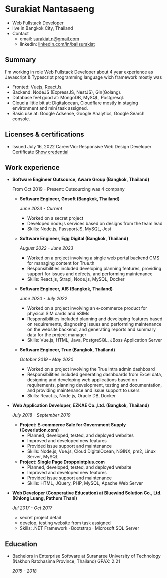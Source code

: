 # Surakiat Nantasaeng
- Web Fullstack Developer
- live in Bangkok City, Thailand
- Contact
  - email: [surakiat.n@gmail.com](mailto:surakiat.n@gmail.com)
  - linkedin: [linkedin.com/in/ballsurakiat](https://www.linkedin.com/in/ballsurakiat)

## Summary
I'm working in role Web Fullstack Developer about 4 year experience as Javascript & Typescript programming language wich framework mostly was 
- Fronted: Vuejs, ReactJs.
- Backend: NodeJS (ExpressJS, NestJS), Gin(Golang).
- Database feel good at: MongoDB, MySQL, Postgresql.
- Cloud a little bit at: Digitalocean, Cloudflare mostly in staging environment and mini task assigned.
- Basic use at: Google Adsense, Google Analytics, Google Search console.

## Licenses & certifications
- Issued July 16, 2022 CareerVio: Responsive Web Design Developer Certificate [Show credential](https://learn.careervio.com/certification/fcc7725b852-2049-40d9-a43b-dc4585de2639/responsive-web-design)

## Work experience
- **Software Engineer Outsource, Aware Group (Bangkok, Thailand)**

  From Oct 2019 - Present: Outsourcing was 4 company
  
  - **Software Engineer, Gosoft (Bangkok, Thailand)**
    
    *June 2023 - Current*

    - Worked on a secret project
    - Developed node.js services based on designs from the team lead
    - Skills: Node.js, PassportJS, MySQL, Jest


  - **Software Engineer, Egg Digital (Bangkok, Thailand)**
    
    *August 2022 - June 2023*

    - Worked on a project involving a single web portal backend CMS for managing content for True.th
    - Responsibilities included developing planning features, providing support for issues and defects, and performing maintenance
    - Skills: React.js, Strapi, Node.js, MySQL, Docker


  - **Software Engineer, AIS (Bangkok, Thailand)**
    
    *June 2020 - July 2022*

    - Worked on a project involving an e-commerce product for physical SIM cards and eSIMs
    - Responsibilities included planning and developing features based on requirements, diagnosing issues and performing maintenance on the website backend, and generating reports and summary data for the project manager
    - Skills: Vue.js, HTML, Java, PostgreSQL, JBoss Application Server

  - **Software Engineer, True (Bangkok, Thailand)**
    
    *October 2019 - May 2020*

    - Worked on a project involving the True Intra admin dashboard
    - Responsibilities included generating dashboards from Excel data, designing and developing web applications based on requirements, planning development, testing and documentation, and providing maintenance and issue support to users
    - Skills: React.js, Node.js, Oracle DB, Docker

- **Web Application Developer, EZKAE Co.,Ltd. (Bangkok, Thailand)**
  
  *July 2018 - September 2019*

  - **Project: E-commerce Sale for Government Supply (Goverlution.com)**
      - Planned, developed, tested, and deployed websites
      - Improved and developed new features
      - Provided issue support and maintenance
      - Skills: Node.js, Vue.js, Cloud DigitalOcean, NGINX, pm2, Linux Server, MySQL
  - **Project: Single Page Droppointplus.com**
      - Planned, developed, tested, and deployed website
      - Improved and developed new features
      - Provided issue support and maintenance
      - Skills: HTML, JQuery, PHP, MySQL, Apache Web Server

- **Web Developer (Cooperative Education) at Bluewind Solution Co., Ltd. (Khlong Luang, Pathum Thani)**
  
  *Jul 2017 - Oct 2017*
   - secret project detail
   - develop, testing website from task assigned
   - Skills: .NET Framework · Bootstrap · Microsoft SQL Server

## Education
- Bachelors in Enterprise Software at Suranaree University of Technology (Nakhon Ratchasima Province, Thailand) GPAX: 2.21
  
  *2015 - 2018*

